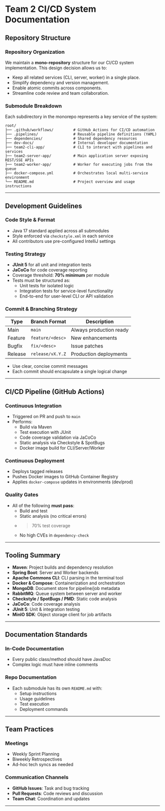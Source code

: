 
# Team 2 CI/CD System Documentation

## Repository Structure

### Repository Organization
We maintain a **mono-repository** structure for our CI/CD system implementation. This design decision allows us to:

- Keep all related services (CLI, server, worker) in a single place.
- Simplify dependency and version management.
- Enable atomic commits across components.
- Streamline code review and team collaboration.

### Submodule Breakdown

Each subdirectory in the monorepo represents a key service of the system:

```
root/
├── .github/workflows/         # GitHub Actions for CI/CD automation
├── .pipelines/                # Reusable pipeline definitions (YAML)
├── dependencies/              # Shared dependency resources
├── dev-docs/                  # Internal developer documentation
├── team2-cli-app/             # CLI to interact with pipelines and services
├── team2-server-app/          # Main application server exposing REST/SSE APIs
├── team2-worker-app/          # Worker for executing jobs from the queue
├── docker-compose.yml         # Orchestrates local multi-service environment
└── README.md                  # Project overview and usage instructions
```

---

## Development Guidelines

### Code Style & Format
- Java 17 standard applied across all submodules
- Style enforced via `checkstyle.xml` in each service
- All contributors use pre-configured IntelliJ settings

### Testing Strategy
- **JUnit 5** for all unit and integration tests
- **JaCoCo** for code coverage reporting
- Coverage threshold: **70% minimum** per module
- Tests must be structured as:
  - Unit tests for isolated logic
  - Integration tests for service-level functionality
  - End-to-end for user-level CLI or API validation

### Commit & Branching Strategy

| Type       | Branch Format          | Description                            |
|------------|------------------------|----------------------------------------|
| Main       | `main`                 | Always production ready                |
| Feature    | `feature/<desc>`       | New enhancements                       |
| Bugfix     | `fix/<desc>`           | Issue patches                          |
| Release    | `release/vX.Y.Z`       | Production deployments                 |

- Use clear, concise commit messages
- Each commit should encapsulate a single logical change

---

## CI/CD Pipeline (GitHub Actions)

### Continuous Integration
- Triggered on PR and push to `main`
- Performs:
  - Build via Maven
  - Test execution with JUnit
  - Code coverage validation via JaCoCo
  - Static analysis via Checkstyle & SpotBugs
  - Docker image build for CLI/Server/Worker

### Continuous Deployment
- Deploys tagged releases
- Pushes Docker images to GitHub Container Registry
- Applies `docker-compose` updates in environments (dev/prod)

### Quality Gates
- All of the following **must pass**:
  - Build and test
  - Static analysis (no critical errors)
  - >70% test coverage
  - No high CVEs in `dependency-check`

---

## Tooling Summary

- **Maven**: Project builds and dependency resolution
- **Spring Boot**: Server and Worker backends
- **Apache Commons CLI**: CLI parsing in the terminal tool
- **Docker & Compose**: Containerization and orchestration
- **MongoDB**: Document store for pipeline/job metadata
- **RabbitMQ**: Queue system between server and worker
- **Checkstyle / SpotBugs / PMD**: Static code analysis
- **JaCoCo**: Code coverage analysis
- **JUnit 5**: Unit & integration testing
- **MinIO SDK**: Object storage client for job artifacts

---

## Documentation Standards

### In-Code Documentation
- Every public class/method should have JavaDoc
- Complex logic must have inline comments

### Repo Documentation
- Each submodule has its own `README.md` with:
  - Setup instructions
  - Usage guidelines
  - Test execution
  - Deployment commands

---

## Team Practices

### Meetings
- Weekly Sprint Planning
- Biweekly Retrospectives
- Ad-hoc tech syncs as needed

### Communication Channels
- **GitHub Issues**: Task and bug tracking
- **Pull Requests**: Code reviews and discussion
- **Team Chat**: Coordination and updates

---
